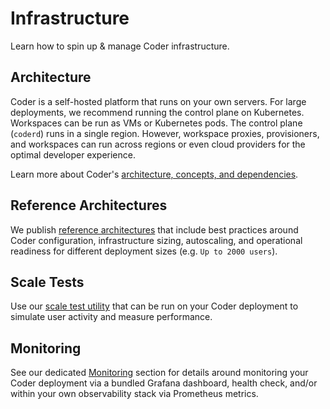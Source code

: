 # Infrastructure

Learn how to spin up & manage Coder infrastructure.

## Architecture

Coder is a self-hosted platform that runs on your own servers. For large deployments, we recommend running the control plane on Kubernetes. Workspaces can be run as VMs or Kubernetes pods. The control plane (`coderd`) runs in a single region. However, workspace proxies, provisioners, and workspaces can run across regions or even cloud providers for the optimal developer experience.

Learn more about Coder's [architecture, concepts, and dependencies](./architecture.md).

## Reference Architectures

We publish [reference architectures](./validated-architectures/README.md) that include best practices around Coder configuration, infrastructure sizing, autoscaling, and operational readiness for different deployment sizes (e.g. `Up to 2000 users`).

## Scale Tests

Use our [scale test utility](./scale-utility.md) that can be run on your Coder deployment to simulate user activity and measure performance.

## Monitoring

See our dedicated [Monitoring](../monitoring/README.md) section for details around monitoring your Coder deployment via a bundled Grafana dashboard, health check, and/or within your own observability stack via Prometheus metrics.
